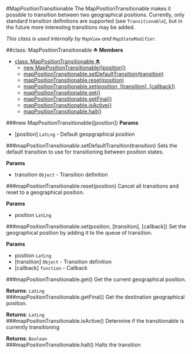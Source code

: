 <a name="module_MapPositionTransitionable"></a>
#MapPositionTransitionable
The MapPositionTransitionable makes it possible to transition between two geographical
positions. Currently, only standard transition definitions are supported (see `Transitionable`), but in the future more interesting
transitions may be added.

*This class is used internally by `MapView` and `MapStateModifier`.*

<a name="exp_module_MapPositionTransitionable"></a>
##class: MapPositionTransitionable ⏏
**Members**

* [class: MapPositionTransitionable ⏏](#exp_module_MapPositionTransitionable)
  * [new MapPositionTransitionable([position])](#exp_new_module_MapPositionTransitionable)
  * [mapPositionTransitionable.setDefaultTransition(transition)](#module_MapPositionTransitionable#setDefaultTransition)
  * [mapPositionTransitionable.reset(position)](#module_MapPositionTransitionable#reset)
  * [mapPositionTransitionable.set(position, [transition], [callback])](#module_MapPositionTransitionable#set)
  * [mapPositionTransitionable.get()](#module_MapPositionTransitionable#get)
  * [mapPositionTransitionable.getFinal()](#module_MapPositionTransitionable#getFinal)
  * [mapPositionTransitionable.isActive()](#module_MapPositionTransitionable#isActive)
  * [mapPositionTransitionable.halt()](#module_MapPositionTransitionable#halt)

<a name="exp_new_module_MapPositionTransitionable"></a>
###new MapPositionTransitionable([position])
**Params**

- \[position\] `LatLng` - Default geopgraphical position  

<a name="module_MapPositionTransitionable#setDefaultTransition"></a>
###mapPositionTransitionable.setDefaultTransition(transition)
Sets the default transition to use for transitioning between position states.

**Params**

- transition `Object` - Transition definition  

<a name="module_MapPositionTransitionable#reset"></a>
###mapPositionTransitionable.reset(position)
Cancel all transitions and reset to a geographical position.

**Params**

- position `LatLng`  

<a name="module_MapPositionTransitionable#set"></a>
###mapPositionTransitionable.set(position, [transition], [callback])
Set the geographical position by adding it to the queue of transition.

**Params**

- position `LatLng`  
- \[transition\] `Object` - Transition definition  
- \[callback\] `function` - Callback  

<a name="module_MapPositionTransitionable#get"></a>
###mapPositionTransitionable.get()
Get the current geographical position.

**Returns**: `LatLng`  
<a name="module_MapPositionTransitionable#getFinal"></a>
###mapPositionTransitionable.getFinal()
Get the destination geographical position.

**Returns**: `LatLng`  
<a name="module_MapPositionTransitionable#isActive"></a>
###mapPositionTransitionable.isActive()
Determine if the transitionable is currently transitioning

**Returns**: `Boolean`  
<a name="module_MapPositionTransitionable#halt"></a>
###mapPositionTransitionable.halt()
Halts the transition

